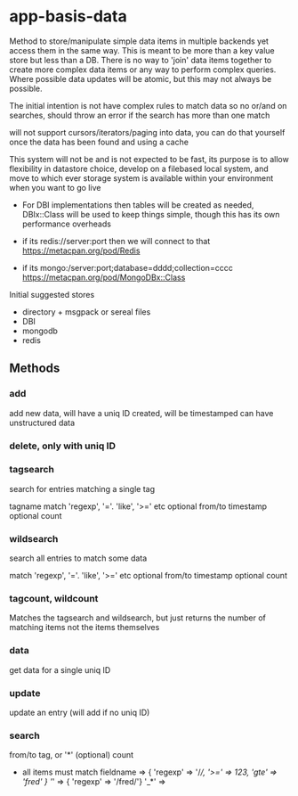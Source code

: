 # app-basis-data

Method to store/manipulate simple data items in multiple backends yet access them in the same way. This is meant to be more than a key value store but less than a DB. There is no way to 'join' data items together to create more complex data items or any way to perform complex queries. Where possible data updates will be atomic, but this may not always be possible.


The initial intention is not have complex rules to match data so no or/and on searches, should throw an error if the search has more than one match

will not support cursors/iterators/paging into data, you can do that yourself once the data has been found and using a cache

This system will not be and is not expected to be fast, its purpose is to allow flexibility in datastore choice, develop on a filebased local system, and move to which ever storage system is available within your environment when you want to go live

* For DBI implementations then tables will be created as needed, DBIx::Class will be used
to keep things simple, though this has its own performance overheads

* if its redis://server:port then we will connect to that
  https://metacpan.org/pod/Redis

* if its mongo:/server:port;database=dddd;collection=cccc
  https://metacpan.org/pod/MongoDBx::Class

Initial suggested stores

* directory + msgpack or sereal files
* DBI
* mongodb
* redis

## Methods

### add

add new data, will have a uniq ID created, will be timestamped
can have unstructured data

### delete, only with uniq ID

### tagsearch

search for entries matching a single tag

tagname
match 'regexp', '='. 'like', '>=' etc
optional from/to timestamp
optional count

### wildsearch

search all entries to match some data

match 'regexp', '='. 'like', '>=' etc
optional from/to timestamp
optional count

### tagcount, wildcount

Matches the tagsearch and wildsearch, but just returns the number of matching items
not the items themselves

### data

get data for a single uniq ID

### update

update an entry (will add if no uniq ID)

### search

from/to
tag, or '*'
(optional) count
- all items must match
fieldname => { 'regexp' => '/*/, '>=' => 123, 'gte' => 'fred' } 
'*' => { 'regexp' => '/fred/'}
'_*' => 